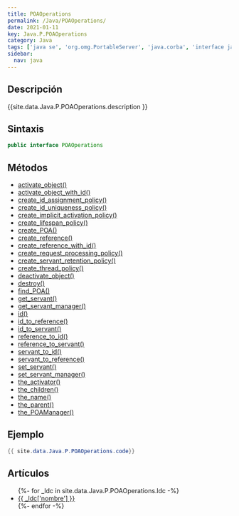 ```yaml
---
title: POAOperations
permalink: /Java/POAOperations/
date: 2021-01-11
key: Java.P.POAOperations
category: Java
tags: ['java se', 'org.omg.PortableServer', 'java.corba', 'interface java', 'Java 1.0']
sidebar: 
  nav: java
---
```


## Descripción
{{site.data.Java.P.POAOperations.description }}

## Sintaxis
~~~java
public interface POAOperations
~~~

## Métodos
* [activate_object()](/Java/POAOperations/activate_object/)
* [activate_object_with_id()](/Java/POAOperations/activate_object_with_id/)
* [create_id_assignment_policy()](/Java/POAOperations/create_id_assignment_policy/)
* [create_id_uniqueness_policy()](/Java/POAOperations/create_id_uniqueness_policy/)
* [create_implicit_activation_policy()](/Java/POAOperations/create_implicit_activation_policy/)
* [create_lifespan_policy()](/Java/POAOperations/create_lifespan_policy/)
* [create_POA()](/Java/POAOperations/create_POA/)
* [create_reference()](/Java/POAOperations/create_reference/)
* [create_reference_with_id()](/Java/POAOperations/create_reference_with_id/)
* [create_request_processing_policy()](/Java/POAOperations/create_request_processing_policy/)
* [create_servant_retention_policy()](/Java/POAOperations/create_servant_retention_policy/)
* [create_thread_policy()](/Java/POAOperations/create_thread_policy/)
* [deactivate_object()](/Java/POAOperations/deactivate_object/)
* [destroy()](/Java/POAOperations/destroy/)
* [find_POA()](/Java/POAOperations/find_POA/)
* [get_servant()](/Java/POAOperations/get_servant/)
* [get_servant_manager()](/Java/POAOperations/get_servant_manager/)
* [id()](/Java/POAOperations/id/)
* [id_to_reference()](/Java/POAOperations/id_to_reference/)
* [id_to_servant()](/Java/POAOperations/id_to_servant/)
* [reference_to_id()](/Java/POAOperations/reference_to_id/)
* [reference_to_servant()](/Java/POAOperations/reference_to_servant/)
* [servant_to_id()](/Java/POAOperations/servant_to_id/)
* [servant_to_reference()](/Java/POAOperations/servant_to_reference/)
* [set_servant()](/Java/POAOperations/set_servant/)
* [set_servant_manager()](/Java/POAOperations/set_servant_manager/)
* [the_activator()](/Java/POAOperations/the_activator/)
* [the_children()](/Java/POAOperations/the_children/)
* [the_name()](/Java/POAOperations/the_name/)
* [the_parent()](/Java/POAOperations/the_parent/)
* [the_POAManager()](/Java/POAOperations/the_POAManager/)

## Ejemplo
~~~java
{{ site.data.Java.P.POAOperations.code}}
~~~

## Artículos
<ul>
{%- for _ldc in site.data.Java.P.POAOperations.ldc -%}
   <li>
       <a href="{{_ldc['url'] }}">{{ _ldc['nombre'] }}</a>
   </li>
{%- endfor -%}
</ul>

